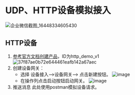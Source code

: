 # UDP、HTTP设备模拟接入
![企业微信截图_16448334605430](https://user-images.githubusercontent.com/18349925/154002341-8817bd2c-bc55-4b40-b54c-14bb6e6f435d.png)

## HTTP设备
1. [参考官方文档创建产品](http://doc.jetlinks.cn/best-practices/tcp-connection.html#%E5%88%9B%E5%BB%BA%E8%AE%BE%E5%A4%87)，ID为http_demo_v1
 ![37f87ae0b72e644461eafb142a67aec](https://user-images.githubusercontent.com/18349925/154005180-2d33f66c-3492-4064-8e08-691077992e17.png)  
2. 创建设备网关：
    - 选择 设备接入-->设备网关--> 点击新建按钮。
    ![image](https://user-images.githubusercontent.com/18349925/154004768-fa577b25-e96f-45eb-9af3-79b6fa9b83ff.png)
    - 在操作列点击启动按钮启动网关。
    ![image](https://user-images.githubusercontent.com/18349925/154005348-85c460c9-e66d-473b-9021-c7a6d2f639b5.png)
3. 推送消息
此处使用postman模拟设备请求。

 


